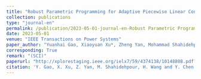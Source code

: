 ```yaml
---
title: "Robust Parametric Programming for Adaptive Piecewise Linear Control of Photovoltaic Inverters to Regulate Voltages in Power Distribution Systems"
collection: publications
type: "journal-en"
permalink: /publication/2023-05-01-journal-en-Robust Parametric Programming for Adaptive Piecewise Linear Control of Photovoltaic Inverters to Regulate Voltages in Power Distribution
date: 2023-05-01
venue: "IEEE Transactions on Power Systems"
paper_author: "Yuanhai Gao, Xiaoyuan Xu*, Zheng Yan, Mohammad Shahidehpour, <b>Han Wang</b>, Yue Chen"
corresponding: True
remark: "(SCI)"
paperurl: "http://xplorestaging.ieee.org/ielx7/59/4374138/10148808.pdf?arnumber=10148808"
citation: 'Y. Gao, X. Xu, Z. Yan, M. Shahidehpour, H. Wang and Y. Chen, "Robust Parametric Programming for Adaptive Piecewise Linear Control of Photovoltaic Inverters to Regulate Voltages in Power Distribution Systems," <i>IEEE Transactions on Power Systems</i>, 2023. (Accept)'
---
```

